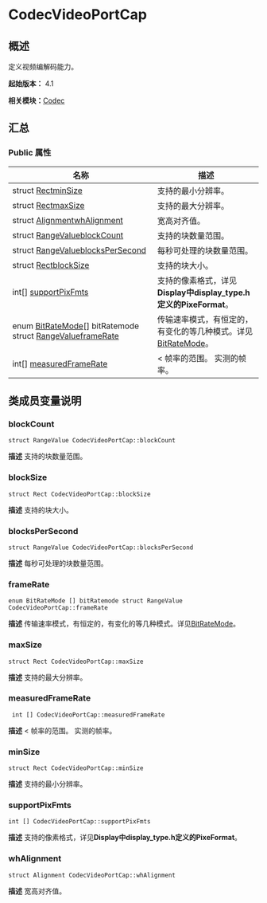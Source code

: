 # CodecVideoPortCap


## 概述

定义视频编解码能力。

**起始版本：** 4.1

**相关模块：**[Codec](_codec_v20.md)


## 汇总


### Public 属性

| 名称 | 描述 | 
| -------- | -------- |
| struct [Rect](_rect_v20.md)[minSize](#minsize) | 支持的最小分辨率。  | 
| struct [Rect](_rect_v20.md)[maxSize](#maxsize) | 支持的最大分辨率。  | 
| struct [Alignment](_alignment_v20.md)[whAlignment](#whalignment) | 宽高对齐值。  | 
| struct [RangeValue](_range_value_v20.md)[blockCount](#blockcount) | 支持的块数量范围。  | 
| struct [RangeValue](_range_value_v20.md)[blocksPerSecond](#blockspersecond) | 每秒可处理的块数量范围。  | 
| struct [Rect](_rect_v20.md)[blockSize](#blocksize) | 支持的块大小。  | 
| int[] [supportPixFmts](#supportpixfmts) | 支持的像素格式，详见**Display中display_type.h定义的PixeFormat**。  | 
| enum [BitRateMode](_codec_v20.md#bitratemode)[] bitRatemode struct [RangeValue](_range_value_v20.md)[frameRate](#framerate) | 传输速率模式，有恒定的，有变化的等几种模式。详见[BitRateMode](_codec_v20.md#bitratemode)。  | 
|  int[] [measuredFrameRate](#measuredframerate) | &lt; 帧率的范围。 实测的帧率。  | 


## 类成员变量说明


### blockCount

```
struct RangeValue CodecVideoPortCap::blockCount
```
**描述**
支持的块数量范围。


### blockSize

```
struct Rect CodecVideoPortCap::blockSize
```
**描述**
支持的块大小。


### blocksPerSecond

```
struct RangeValue CodecVideoPortCap::blocksPerSecond
```
**描述**
每秒可处理的块数量范围。


### frameRate

```
enum BitRateMode [] bitRatemode struct RangeValue CodecVideoPortCap::frameRate
```
**描述**
传输速率模式，有恒定的，有变化的等几种模式。详见[BitRateMode](_codec_v20.md#bitratemode)。


### maxSize

```
struct Rect CodecVideoPortCap::maxSize
```
**描述**
支持的最大分辨率。


### measuredFrameRate

```
 int [] CodecVideoPortCap::measuredFrameRate
```
**描述**
&lt; 帧率的范围。 实测的帧率。


### minSize

```
struct Rect CodecVideoPortCap::minSize
```
**描述**
支持的最小分辨率。


### supportPixFmts

```
int [] CodecVideoPortCap::supportPixFmts
```
**描述**
支持的像素格式，详见**Display中display_type.h定义的PixeFormat**。


### whAlignment

```
struct Alignment CodecVideoPortCap::whAlignment
```
**描述**
宽高对齐值。
